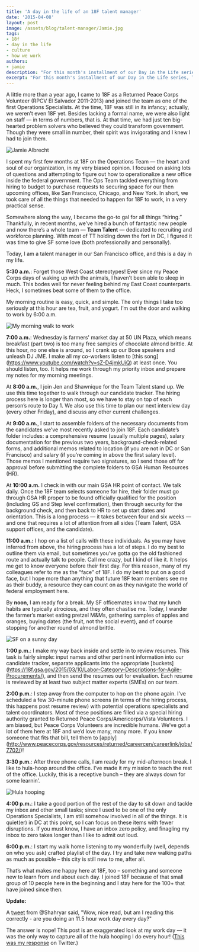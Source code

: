 ```yaml
---
title: 'A day in the life of an 18F talent manager'
date: '2015-04-08'
layout: post
image: /assets/blog/talent-manager/Jamie.jpg
tags:
- 18f
- day in the life
- culture
- how we work
authors:
- jamie
description: "For this month's installment of our Day in the Life series, Talent Manager Jamie Albrecht shares the ins and outs of her day — and her power song."
excerpt: "For this month's installment of our Day in the Life series, Talent Manager Jamie Albrecht shares the ins and outs of her day — and her power song."
---
```


A little more than a year ago, I came to 18F as a Returned Peace Corps Volunteer (RPCV El Salvador 2011-2013) and joined the team as one of the first Operations Specialists. At the time, 18F was still in its infancy; actually, we weren’t even 18F yet. Besides lacking a formal name, we were also light on staff — in terms of numbers, that is. At that time, we had just ten big-hearted problem solvers who believed they could transform government. Though they were small in number, their spirit was invigorating and I knew I had to join them.

<img alt="Jamie Albrecht" src="/assets/blog/talent-manager/Jamie.jpg" class="align-left" />

I spent my first few months at 18F on the Operations Team — the heart and soul of our organization, in my very biased opinion. I focused on asking lots of questions and attempting to figure out how to operationalize a new office inside the federal government. The Ops Team tackled everything from hiring to budget to purchase requests to securing space for our then upcoming offices, like San Francisco, Chicago, and New York. In short, we took care of all the things that needed to happen for 18F to work, in a very practical sense.

Somewhere along the way, I became the go-to gal for all things “hiring.” Thankfully, in recent months, we’ve hired a bunch of fantastic new people and now there’s a whole team — **Team Talent** — dedicated to recruiting and workforce planning. With most of TT holding down the fort in DC, I figured it was time to give SF some love (both professionally and personally).

Today, I am a talent manager in our San Francisco office, and this is a day in my life.

**5:30 a.m.**: Forget those West Coast stereotypes! Ever since my Peace Corps days of waking up with the animals, I haven’t been able to sleep in much. This bodes well for never feeling behind my East Coast counterparts. Heck, I sometimes beat some of them to the office.

My morning routine is easy, quick, and simple. The only things I take too seriously at this hour are tea, fruit, and yogurt. I’m out the door and walking to work by 6:00 a.m.

<img alt="My morning walk to work" src="/assets/blog/talent-manager/morningwalk.JPG" class="align-left" />

**7:00 a.m.**: Wednesday is farmers' market day at 50 UN Plaza, which means breakfast (part two) is too many free samples of chocolate almond brittle. At this hour, no one else is around, so I crank up our Bose speakers and unleash DJ JME. I make all my co-workers listen to [this song] (https://www.youtube.com/watch?v=sZ-D4jmkUiQ) at least once. You should listen, too. It helps me work through my priority inbox and prepare my notes for my morning meetings.

At **8:00 a.m.**, I join Jen and Shawnique for the Team Talent stand up. We use this time together to walk through our candidate tracker. The hiring process here is longer than most, so we have to stay on top of each person’s route to Day 1. We also use this time to plan our next interview day (every other Friday), and discuss any other current challenges.

At **9:00 a.m.**, I start to assemble folders of the necessary documents from the candidates we’ve most recently asked to join 18F. Each candidate’s folder includes: a comprehensive resume (usually multiple pages), salary documentation for the previous two years, background-check-related forms, and additional memos related to location (if you are not in DC or San Francisco) and salary (if you’re coming in above the first salary level). Those memos I mentioned require two signatures, so I send those off for approval before submitting the complete folders to GSA Human Resources (HR).

At **10:00 a.m.** I check in with our main GSA HR point of contact. We talk daily. Once the 18F team selects someone for hire, their folder must go through GSA HR proper to be found officially qualified for the position (including GS and Step level confirmation), then through security for the background check, and then back to HR to set up start dates and orientation. This is a long process — it takes between four and six weeks — and one that requires a lot of attention from all sides (Team Talent, GSA support offices, and the candidate).

**11:00 a.m.:** I hop on a list of calls with these individuals. As you may have inferred from above, the hiring process has a lot of steps. I do my best to outline them via email, but sometimes you’ve gotta go the old fashioned route and actually talk to people. Call me crazy, but I kind of like it. It helps me get to know everyone before their first day. For this reason, many of my colleagues refer to me as the “face” of 18F. I do my best to put on a good face, but I hope more than anything that future 18F team members see me as their buddy, a resource they can count on as they navigate the world of federal employment here.

By **noon**, I am ready for a break. My SF officemates know that my lunch habits are typically atrocious, and they often chastise me. Today, I wander the farmer’s market eating pretzel M&Ms, gathering samples of apples and oranges, buying dates (the fruit, not the social event), and of course stopping for another round of almond brittle.

<img alt="SF on a sunny day" src="/assets/blog/talent-manager/sfview.JPG" class="align-right" />

**1:00 p.m.**: I make my way back inside and settle in to review resumes. This task is fairly simple: input names and other pertinent information into our candidate tracker, separate applicants into the appropriate [buckets] (https://18f.gsa.gov/2015/03/10/Labor-Category-Descriptions-for-Agile-Procurements/), and then send the resumes out  for evaluation. Each resume is reviewed by at least two subject matter experts (SMEs) on our team.

**2:00 p.m.**: I step away from the computer to hop on the phone again. I’ve scheduled a few 30-minute phone screens (in terms of the hiring process, this happens post resume review) with potential operations specialists and talent coordinators.  Most of these positions are filled via a special hiring authority granted to Returned Peace Corps/Americorps/Vista Volunteers. I am biased, but Peace Corps Volunteers are incredible humans. We’ve got a lot of them here at 18F and we’d love many, many more. If you know someone that fits that bill, tell them to [apply] (http://www.peacecorps.gov/resources/returned/careercen/careerlink/jobs/7702/)!

**3:30 p.m.**: After three phone calls, I am ready for my mid-afternoon break. I like to hula-hoop around the office. I’ve made it my mission to teach the rest of the office. Luckily, this is a receptive bunch – they are always down for some learnin’.

<img alt="Hula hooping" src="/assets/blog/talent-manager/hulahoop.JPG" class="align-left" />

**4:00 p.m.**: I take a good portion of the rest of the day to sit down and tackle my inbox and other small tasks; since I used to be one of the only Operations Specialists, I am still somehow involved in all of the things. It is quiet(er) in DC at this point, so I can focus on these items with fewer disruptions. If you must know, I have an inbox zero policy, and finagling my inbox to zero takes longer than I like to admit out loud.

**6:00 p.m.**: I start my walk home listening to my wonderfully (well, depends on who you ask) crafted playlist of the day. I try and take new walking paths as much as possible – this city is still new to me, after all.

That’s what makes me happy here at 18F, too – something and someone new to learn from and about each day. I joined 18F because of that small group of 10 people here in the beginning and I stay here for the 100+ that have joined since then.

**Update:**

A [tweet](https://twitter.com/Shahryar/status/585884382621229056) from @Shahryar said, "Wow, nice read, but am I reading this correctly - are you doing an 11.5 hour work day every day?"

The answer is nope! This post is an exaggerated look at my work day — it was the only way to capture all of the hula hooping I do every hour! ([This was my response](https://twitter.com/jmealbrecht/status/585887525643821056) on Twitter.)

